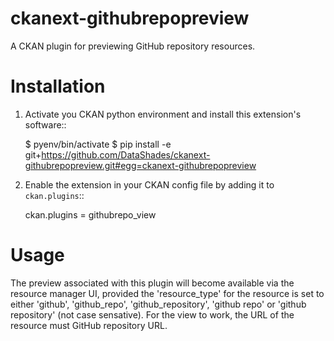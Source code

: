 # ckanext-githubrepopreview

A CKAN plugin for previewing GitHub repository resources.

# Installation

1. Activate you CKAN python environment and install this extension's software::

    $ pyenv/bin/activate
    $ pip install -e  git+https://github.com/DataShades/ckanext-githubrepopreview.git#egg=ckanext-githubrepopreview

2. Enable the extension in your CKAN config file by adding it to ``ckan.plugins``::

    ckan.plugins = githubrepo_view

# Usage

The preview associated with this plugin will become available via the resource manager UI, provided the 'resource_type' for the resource is set to either 'github', 'github_repo', 'github_repository', 'github repo' or 'github repository' (not case sensative). For the view to work, the URL of the resource must GitHub repository URL.